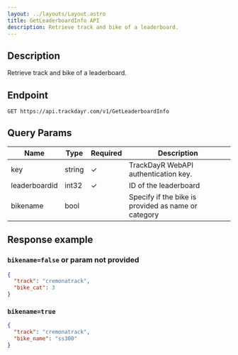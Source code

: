 ```yaml
---
layout: ../layouts/Layout.astro
title: GetLeaderboardInfo API
description: Retrieve track and bike of a leaderboard.
---
```

## Description

Retrieve track and bike of a leaderboard.

## Endpoint

```http
GET https://api.trackdayr.com/v1/GetLeaderboardInfo
```

## Query Params

| Name          | Type   | Required | Description                                         |
|---------------|--------|----------|-----------------------------------------------------|
| key           | string | ✓        | TrackDayR WebAPI authentication key.                |
| leaderboardid | int32  | ✓        | ID of the leaderboard                               |
| bikename      | bool   |          | Specify if the bike is provided as name or category |

## Response example

### `bikename=false` or param not provided

```json
{
  "track": "cremonatrack",
  "bike_cat": 3
}
```

### `bikename=true`

```json
{
  "track": "cremonatrack",
  "bike_name": "ss300"
}
```
